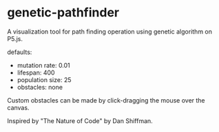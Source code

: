 # genetic-pathfinder

A visualization tool for path finding operation using genetic algorithm on P5.js.

defaults:
- mutation rate: 0.01
- lifespan: 400
- population size: 25
- obstacles: none

Custom obstacles can be made by click-dragging the mouse over the canvas.

Inspired by "The Nature of Code" by Dan Shiffman.
